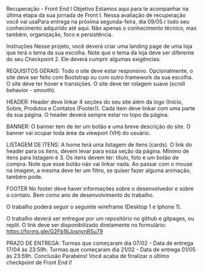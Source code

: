 Recuperação - Front End I
Objetivo
Estamos aqui para te acompanhar na última etapa da sua jornada de Front I.
Nessa avaliação de recuperação você vai usaPara entrega na próxima segunda-feira, dia 09/05.r todo seu conhecimento adquirido até aqui. Não apenas o conhecimento técnico, mas também, organização, foco e persistência.

Instruções
Nesse projeto, você deverá criar uma landing page de uma loja que terá o tema da sua escolha. Note que o tema da loja deve ser diferente do seu Checkpoint 2. Ele deverá cumprir algumas exigências:

REQUISITOS GERAIS:
Todo o site deve estar responsivo.
Opcionalmente, o site deve ser feito com Bootstrap ou com outro framework da sua escolha.
O site deve ter hover e transições.
O site deve ter rolagem suave (scroll behavior - smooth).


HEADER:
Header deve linkar 4 seções do seu site além da logo (Início, Sobre, Produtos e Contatos (Footer)). Cada item deve linkar com uma parte da sua página.
O header deverá sempre estar no topo da página. 

BANNER:
O banner tem de ter um botão e uma breve descrição do site.
O banner vai ocupar toda área da viewport (VH) do usuário. 


LISTAGEM DE ITENS:
A home terá uma listagem de itens (cards). 
O link do header para os itens, devem levar para essa seção da página.
Mínimo de itens para listagem é 3.
Os itens devem ter: título, foto e um botão de compra. Note que esse botão não vai linkar nada.
Ao passar com o mouse na imagem, a mesma deve ter um filtro, se quiser fazer alguma animação, também pode.

FOOTER
No footer deve haver informações sobre o desenvolvedor e sobre o contato. Bem como ano de desenvolvimento do trabalho. 

O trabalho poderá seguir o seguinte wireframe (Desktop 1 e Iphone 1).

O trabalho deverá ser entregue por um repositório no github e gitpages, ou replit. O link deve ser disponibilizado diretamente no formulário:
https://forms.gle/G2Fb16JosnynR5u79


PRAZO DE ENTREGA:
Turmas que começaram dia 07/02 - Data de entrega 17/04 às 23:59h.
Turmas que começaram dia 21/02 - Data de entrega 01/05 às 23:59h.
Conclusão
Parabéns! Você acaba de finalizar o último checkpoint de Front End I!
